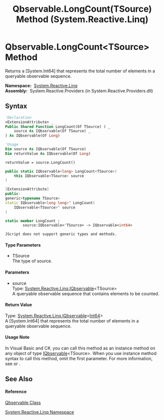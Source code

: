 ﻿---
title: Qbservable.LongCount(TSource) Method  (System.Reactive.Linq)
TOCTitle: LongCount(TSource) Method
ms:assetid: M:System.Reactive.Linq.Qbservable.LongCount``1(System.Reactive.Linq.IQbservable{``0})
ms:mtpsurl: https://msdn.microsoft.com/en-us/library/Hh244227(v=VS.103)
ms:contentKeyID: 36069861
ms.date: 06/28/2011
mtps_version: v=VS.103
f1_keywords:
- System.Reactive.Linq.Qbservable.LongCount``1
dev_langs:
- CSharp
- JScript
- VB
- FSharp
- c++
---

# Qbservable.LongCount\<TSource\> Method

Returns a \[System.Int64\] that represents the total number of elements in a queryable observable sequence.

**Namespace:**  [System.Reactive.Linq](hh211929\(v=vs.103\).md)  
**Assembly:**  System.Reactive.Providers (in System.Reactive.Providers.dll)

## Syntax

``` vb
'Declaration
<ExtensionAttribute> _
Public Shared Function LongCount(Of TSource) ( _
    source As IQbservable(Of TSource) _
) As IQbservable(Of Long)
```

``` vb
'Usage
Dim source As IQbservable(Of TSource)
Dim returnValue As IQbservable(Of Long)

returnValue = source.LongCount()
```

``` csharp
public static IQbservable<long> LongCount<TSource>(
    this IQbservable<TSource> source
)
```

``` c++
[ExtensionAttribute]
public:
generic<typename TSource>
static IQbservable<long long>^ LongCount(
    IQbservable<TSource>^ source
)
```

``` fsharp
static member LongCount : 
        source:IQbservable<'TSource> -> IQbservable<int64> 
```

``` jscript
JScript does not support generic types and methods.
```

#### Type Parameters

  - TSource  
    The type of source.

#### Parameters

  - source  
    Type: [System.Reactive.Linq.IQbservable](hh229328\(v=vs.103\).md)\<TSource\>  
    A queryable observable sequence that contains elements to be counted.  

#### Return Value

Type: [System.Reactive.Linq.IQbservable](hh229328\(v=vs.103\).md)\<[Int64](https://msdn.microsoft.com/en-us/library/6yy583ek)\>  
A \[System.Int64\] that represents the total number of elements in a queryable observable sequence.  

#### Usage Note

In Visual Basic and C\#, you can call this method as an instance method on any object of type [IQbservable](hh229328\(v=vs.103\).md)\<TSource\>. When you use instance method syntax to call this method, omit the first parameter. For more information, see [](https://msdn.microsoft.com/en-us/library/Bb384936) or [](https://msdn.microsoft.com/en-us/library/Bb383977).

## See Also

#### Reference

[Qbservable Class](hh211693\(v=vs.103\).md)

[System.Reactive.Linq Namespace](hh211929\(v=vs.103\).md)

